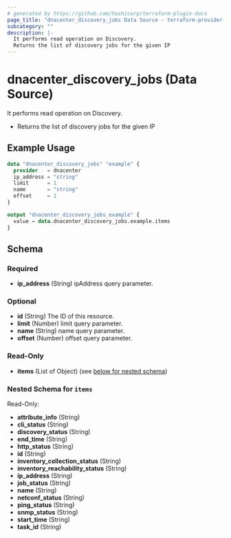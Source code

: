 ```yaml
---
# generated by https://github.com/hashicorp/terraform-plugin-docs
page_title: "dnacenter_discovery_jobs Data Source - terraform-provider-dnacenter"
subcategory: ""
description: |-
  It performs read operation on Discovery.
  Returns the list of discovery jobs for the given IP
---
```


# dnacenter_discovery_jobs (Data Source)

It performs read operation on Discovery.

- Returns the list of discovery jobs for the given IP

## Example Usage

```terraform
data "dnacenter_discovery_jobs" "example" {
  provider   = dnacenter
  ip_address = "string"
  limit      = 1
  name       = "string"
  offset     = 1
}

output "dnacenter_discovery_jobs_example" {
  value = data.dnacenter_discovery_jobs.example.items
}
```

<!-- schema generated by tfplugindocs -->
## Schema

### Required

- **ip_address** (String) ipAddress query parameter.

### Optional

- **id** (String) The ID of this resource.
- **limit** (Number) limit query parameter.
- **name** (String) name query parameter.
- **offset** (Number) offset query parameter.

### Read-Only

- **items** (List of Object) (see [below for nested schema](#nestedatt--items))

<a id="nestedatt--items"></a>
### Nested Schema for `items`

Read-Only:

- **attribute_info** (String)
- **cli_status** (String)
- **discovery_status** (String)
- **end_time** (String)
- **http_status** (String)
- **id** (String)
- **inventory_collection_status** (String)
- **inventory_reachability_status** (String)
- **ip_address** (String)
- **job_status** (String)
- **name** (String)
- **netconf_status** (String)
- **ping_status** (String)
- **snmp_status** (String)
- **start_time** (String)
- **task_id** (String)


